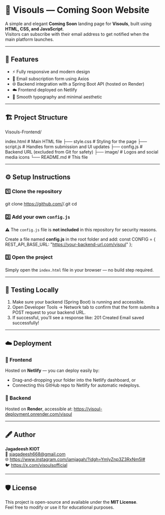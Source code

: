 # 🌟 Visouls — Coming Soon Website

A simple and elegant **Coming Soon** landing page for **Visouls**, built using **HTML, CSS, and JavaScript**.  
Visitors can subscribe with their email address to get notified when the main platform launches.

---

## 🚀 Features

- ⚡ Fully responsive and modern design  
- 📨 Email subscription form using Axios  
- 🌐 Backend integration with a Spring Boot API (hosted on Render)  
- ☁️ Frontend deployed on Netlify  
- 🎨 Smooth typography and minimal aesthetic  

---

## 🏗️ Project Structure

Visouls-Frontend/

 index.html          # Main HTML file
├── style.css           # Styling for the page
├── script.js           # Handles form submission and UI updates
├── config.js           # Backend URL (excluded from Git for safety)
├── image/              # Logos and social media icons
└── README.md           # This file

---

## ⚙️ Setup Instructions

### 1️⃣ Clone the repository
git clone https://github.com/<your-username>/<your-repo-name>.git
cd <your-repo-name>

### 2️⃣ Add your own `config.js`
⚠️ The `config.js` file is **not included** in this repository for security reasons.

Create a file named **config.js** in the root folder and add:
const CONFIG = {
  REST_API_BASE_URL: "https://your-backend-url.com/visoul"
};

### 3️⃣ Open the project
Simply open the `index.html` file in your browser — no build step required.

---

## 🧪 Testing Locally

1. Make sure your backend (Spring Boot) is running and accessible.  
2. Open Developer Tools → Network tab to confirm that the form submits a POST request to your backend URL.  
3. If successful, you’ll see a response like:
   201 Created
   Email saved successfully!

---

## ☁️ Deployment

### 🔹 Frontend
Hosted on **Netlify** — you can deploy easily by:
- Drag-and-dropping your folder into the Netlify dashboard, or  
- Connecting this GitHub repo to Netlify for automatic redeploys.

### 🔹 Backend
Hosted on **Render**, accessible at:
https://visoul-deployment.onrender.com/visoul

---

## 🖋️ Author

**Jagadeesh KIOT**  
📧 sjagadeesh668@gmail.com  
🌐 https://www.instagram.com/iamjagah/?idgh=YmlyZnp3Z3RxNm5l#  
🐦 https://x.com/visoulsofficial

---

## 🛡️ License

This project is open-source and available under the **MIT License**.  
Feel free to modify or use it for educational purposes.
